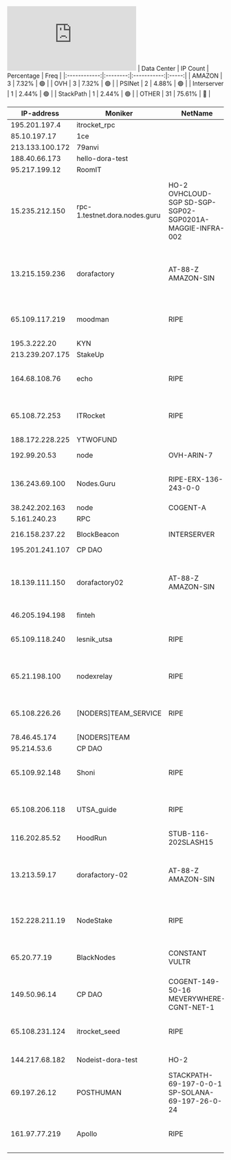 ![Diagramm](https://github.com/obajay/StateSync-snapshots/blob/main/Projects/Dora/1/README.md)
| Data Center | IP Count | Percentage | Freq |
|:------------:|:--------:|:-----------:|:-----:|
| AMAZON | 3 | 7.32% | 🟢 |
| OVH | 3 | 7.32% | 🟢 |
| PSINet | 2 | 4.88% | 🟢 |
| Interserver | 1 | 2.44% | 🟢 |
| StackPath | 1 | 2.44% | 🟢 |
| OTHER | 31 | 75.61% | 🔴 |

<!-- START_TABLE -->
| IP-address | Moniker | NetName | Organization |
|-------------|-------------|-------------|-------------|
| 195.201.197.4 | itrocket_rpc |  |  |
| 85.10.197.17 | 1ce |  |  |
| 213.133.100.172 | 79anvi |  |  |
| 188.40.66.173 | hello-dora-test |  |  |
| 95.217.199.12 | RoomIT |  |  |
| 15.235.212.150 | rpc-1.testnet.dora.nodes.guru | HO-2 OVHCLOUD-SGP SD-SGP-SGP02-SGP0201A-MAGGIE-INFRA-002 | OVH Hosting, Inc. OVH Singapore PTE. LTD OVH Singapore PTE. LTD |
| 13.215.159.236 | dorafactory | AT-88-Z AMAZON-SIN | Amazon Technologies Inc. Amazon Data Services Singapore |
| 65.109.117.219 | moodman | RIPE | RIPE Network Coordination Centre |
| 195.3.222.20 | KYN |  |  |
| 213.239.207.175 | StakeUp |  |  |
| 164.68.108.76 | echo | RIPE | RIPE Network Coordination Centre |
| 65.108.72.253 | ITRocket | RIPE | RIPE Network Coordination Centre |
| 188.172.228.225 | YTWOFUND |  |  |
| 192.99.20.53 | node | OVH-ARIN-7 | OVH Hosting, Inc. |
| 136.243.69.100 | Nodes.Guru | RIPE-ERX-136-243-0-0 | RIPE Network Coordination Centre |
| 38.242.202.163 | node | COGENT-A | PSINet, Inc. |
| 5.161.240.23 | RPC |  |  |
| 216.158.237.22 | BlockBeacon | INTERSERVER | Interserver, Inc |
| 195.201.241.107 | CP DAO |  |  |
| 18.139.111.150 | dorafactory02 | AT-88-Z AMAZON-SIN | Amazon Technologies Inc. Amazon Data Services Singapore |
| 46.205.194.198 | finteh |  |  |
| 65.109.118.240 | lesnik_utsa | RIPE | RIPE Network Coordination Centre |
| 65.21.198.100 | nodexrelay | RIPE | RIPE Network Coordination Centre |
| 65.108.226.26 | [NODERS]TEAM_SERVICE | RIPE | RIPE Network Coordination Centre |
| 78.46.45.174 | [NODERS]TEAM |  |  |
| 95.214.53.6 | CP DAO |  |  |
| 65.109.92.148 | Shoni | RIPE | RIPE Network Coordination Centre |
| 65.108.206.118 | UTSA_guide | RIPE | RIPE Network Coordination Centre |
| 116.202.85.52 | HoodRun | STUB-116-202SLASH15 |  |
| 13.213.59.17 | dorafactory-02 | AT-88-Z AMAZON-SIN | Amazon Technologies Inc. Amazon Data Services Singapore |
| 152.228.211.19 | NodeStake | RIPE | RIPE Network Coordination Centre |
| 65.20.77.19 | BlackNodes | CONSTANT VULTR | The Constant Company, LLC |
| 149.50.96.14 | CP DAO | COGENT-149-50-16 MEVERYWHERE-CGNT-NET-1 | PSINet, Inc. MEVSPACE |
| 65.108.231.124 | itrocket_seed | RIPE | RIPE Network Coordination Centre |
| 144.217.68.182 | Nodeist-dora-test | HO-2 | OVH Hosting, Inc. |
| 69.197.26.12 | POSTHUMAN | STACKPATH-69-197-0-0-1 SP-SOLANA-69-197-26-0-24 | StackPath, LLC. |
| 161.97.77.219 | Apollo | RIPE | RIPE Network Coordination Centre |

<!-- END_TABLE -->